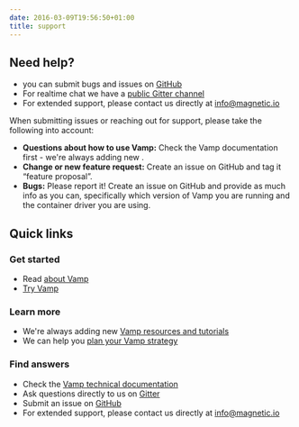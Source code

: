 ```yaml
---
date: 2016-03-09T19:56:50+01:00
title: support   
---
```


## Need help?

* you can submit bugs and issues on [GitHub](https://github.com/magneticio/vamp)
* For realtime chat we have a [public Gitter channel]((https://gitter.im/magneticio/vamp))
* For extended support, please contact us directly at info@magnetic.io

When submitting issues or reaching out for support, please take the following into account:

* __Questions about how to use Vamp:__ Check the Vamp documentation first - we're always adding new .
* __Change or new feature request:__ Create an issue on GitHub and tag it “feature proposal”.
* __Bugs:__ Please report it! Create an issue on GitHub and provide as much info as you can, specifically which version of Vamp you are running and the container driver you are using.

## Quick links

### Get started
* Read [about Vamp](/what-is-vamp/)
* [Try Vamp](/try-vamp/) 

### Learn more
* We're always adding new [Vamp resources and tutorials](/resources/)
* We can help you [plan your Vamp strategy](/contact/)

### Find answers
* Check the [Vamp technical documentation](/resources/)
* Ask questions directly to us on [Gitter](https://gitter.im/magneticio/vamp)
* Submit an issue on  [GitHub](https://github.com/magneticio/vamp)
* For extended support, please contact us directly at info@magnetic.io



